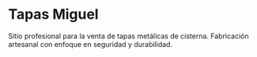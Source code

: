 # Tapas Miguel

Sitio profesional para la venta de tapas metálicas de cisterna. Fabricación artesanal con enfoque en seguridad y durabilidad.